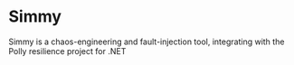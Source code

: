 # Simmy
Simmy is a chaos-engineering and fault-injection tool, integrating with the Polly resilience project for .NET
